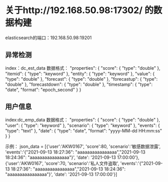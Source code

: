 # 关于http://192.168.50.98:17302/ 的数据构建

elasticsearch的端口：192.168.50.98:19201

## 异常检测
index：dc_est_data
数据格式：
"properties": {
      "score": {
        "type": "double"
      },
      "itemid": {
        "type": "keyword"
      },
      "entity": {
        "type": "keyword"
      },
      "value": {
        "type": "double"
      },
      "forecast": {
        "type": "double"
      },
      "forecastup": {
        "type": "double"
      },
      "forecastdown": {
        "type": "double"
      },
      "timestamp": {
        "type": "date",
        "format": "epoch_second"
      }
    }

    
## 用户信息
index:dc_emp_data
数据格式：
"properties": {
        "score": {
          "type": "double"
        },
        "user": {
          "type": "keyword"
        },
        "scenario": {
          "type": "keyword"
        },
        "events": {
          "type": "text"
        },
        "date": {
          "type": "date",
          "format": "yyyy-MM-dd HH:mm:ss"
        }
      }
      
示例：
json_data = [{'user':'AKW0167', 
              'score':80, 
              'scenario':'敏感数据泄露', 
              'events':'{"2021-09-13 18:27:36": "aaaaaaaaaaaaaaaa","2021-09-13 18:24:36": "aaaaaaaaaaaaaaaa"}', 
              'date': '2021-09-13 17:00:00'},
            {'user':'AKW0167', 
              'score':70, 
              'scenario':'私人文件盗取', 
              'events':'{"2021-09-13 18:27:36": "aaaaaaaaaaaaaaaa","2021-09-13 18:24:36": "aaaaaaaaaaaaaaaa"}', 
              'date': '2021-09-13 17:00:00'}]